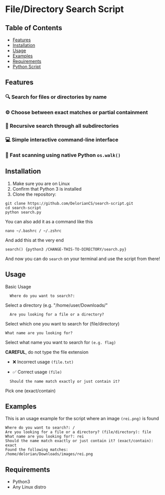 
# File/Directory Search Script


## Table of Contents

- [Features](#features)
- [Installation](#installation)
- [Usage](#usage)
- [Examples](#examples)
- [Requirements](#requirements)
- [Python Script](./search.py)

## Features

### 🔍 Search for files or directories by name
### ⚙️ Choose between exact matches or partial containment
### 📂 Recursive search through all subdirectories
### 💻 Simple interactive command-line interface
### 🚀 Fast scanning using native Python `os.walk()`

## Installation
1. Make sure you are on Linux
2. Confirm that Python 3 is installed
3. Clone the repository:

```
git clone https://github.com/DelorianCS/search-script.git
cd search-script
python search.py
```
You can also add it as a command like this
```
nano ~/.bashrc / ~/.zshrc
```
And add this at the very end
```
search() {python3 /CHANGE-THIS-TO-DIRECTORY/search.py}
```
And now you can do `search` on your terminal and use the script from there!

## Usage
  Basic Usage
```
  Where do you want to search?:
```
  Select a directory (e.g. "/home/user/Downloads/"
```
  Are you looking for a file or a directory?
```
  Select which one you want to search for (file/directory)
  ```
  What name are you looking for?
```
  Select what name you want to search for `(e.g. flag)`


**CAREFUL**, do not type the file extension 
  
- ❌ Incorrect usage `(file.txt)`   
    
- ✅️ Correct usage `(file)` 
```
  Should the name match exactly or just contain it?
```
  Pick one (exact/contain)

## Examples
This is an usage example for the script where an image `(rei.png)` is found
```
Where do you want to search?: /
Are you looking for a file or a directory? (file/directory): file
What name are you looking for?: rei
Should the name match exactly or just contain it? (exact/contain): exact
Found the following matches:
/home/delorian/Downloads/images/rei.png
```
## Requirements

  - Python3
  - Any Linux distro
